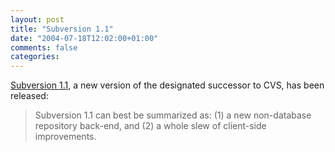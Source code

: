 ```yaml
---
layout: post
title: "Subversion 1.1"
date: "2004-07-18T12:02:00+01:00"
comments: false
categories: 
---
```


<p><a href="http://subversion.tigris.org/svn_1.1_releasenotes.html">Subversion 1.1</a>, a new version of the designated successor to CVS, has been released:</p>

<blockquote>
<p>Subversion 1.1 can best be summarized as: (1) a new non-database repository back-end, and (2) a whole slew of client-side improvements.</p>
</blockquote>


